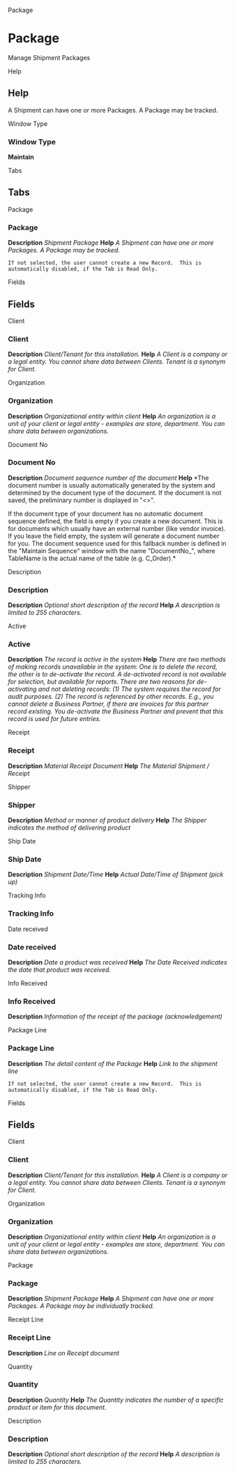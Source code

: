 
Package
# Package


Manage Shipment Packages

Help
## Help

A Shipment can have one or more Packages.  A Package may be tracked.

Window Type
### Window Type

**Maintain**


Tabs
## Tabs


Package
### Package

**Description**
 *Shipment Package*
**Help**
 *A Shipment can have one or more Packages.  A Package may be tracked.*

```
If not selected, the user cannot create a new Record.  This is automatically disabled, if the Tab is Read Only.
```
Fields
## Fields


Client
### Client

**Description**
 *Client/Tenant for this installation.*
**Help**
 *A Client is a company or a legal entity. You cannot share data between Clients. Tenant is a synonym for Client.*

Organization
### Organization

**Description**
 *Organizational entity within client*
**Help**
 *An organization is a unit of your client or legal entity - examples are store, department. You can share data between organizations.*

Document No
### Document No

**Description**
 *Document sequence number of the document*
**Help**
 *The document number is usually automatically generated by the system and determined by the document type of the document. If the document is not saved, the preliminary number is displayed in "<>".

If the document type of your document has no automatic document sequence defined, the field is empty if you create a new document. This is for documents which usually have an external number (like vendor invoice).  If you leave the field empty, the system will generate a document number for you. The document sequence used for this fallback number is defined in the "Maintain Sequence" window with the name "DocumentNo_<TableName>", where TableName is the actual name of the table (e.g. C_Order).*

Description
### Description

**Description**
 *Optional short description of the record*
**Help**
 *A description is limited to 255 characters.*

Active
### Active

**Description**
 *The record is active in the system*
**Help**
 *There are two methods of making records unavailable in the system: One is to delete the record, the other is to de-activate the record. A de-activated record is not available for selection, but available for reports.
There are two reasons for de-activating and not deleting records:
(1) The system requires the record for audit purposes.
(2) The record is referenced by other records. E.g., you cannot delete a Business Partner, if there are invoices for this partner record existing. You de-activate the Business Partner and prevent that this record is used for future entries.*

Receipt
### Receipt

**Description**
 *Material Receipt Document*
**Help**
 *The Material Shipment / Receipt*

Shipper
### Shipper

**Description**
 *Method or manner of product delivery*
**Help**
 *The Shipper indicates the method of delivering product*

Ship Date
### Ship Date

**Description**
 *Shipment Date/Time*
**Help**
 *Actual Date/Time of Shipment (pick up)*

Tracking Info
### Tracking Info


Date received
### Date received

**Description**
 *Date a product was received*
**Help**
 *The Date Received indicates the date that product was received.*

Info Received
### Info Received

**Description**
 *Information of the receipt of the package (acknowledgement)*

Package Line
### Package Line

**Description**
 *The detail content of the Package*
**Help**
 *Link to the shipment line*

```
If not selected, the user cannot create a new Record.  This is automatically disabled, if the Tab is Read Only.
```
Fields
## Fields


Client
### Client

**Description**
 *Client/Tenant for this installation.*
**Help**
 *A Client is a company or a legal entity. You cannot share data between Clients. Tenant is a synonym for Client.*

Organization
### Organization

**Description**
 *Organizational entity within client*
**Help**
 *An organization is a unit of your client or legal entity - examples are store, department. You can share data between organizations.*

Package
### Package

**Description**
 *Shipment Package*
**Help**
 *A Shipment can have one or more Packages.  A Package may be individually tracked.*

Receipt Line
### Receipt Line

**Description**
 *Line on Receipt document*

Quantity
### Quantity

**Description**
 *Quantity*
**Help**
 *The Quantity indicates the number of a specific product or item for this document.*

Description
### Description

**Description**
 *Optional short description of the record*
**Help**
 *A description is limited to 255 characters.*
